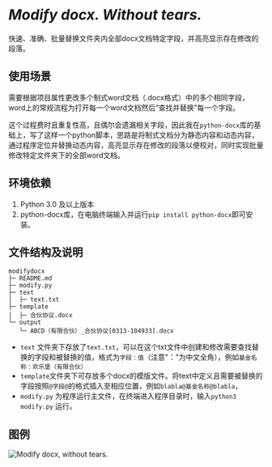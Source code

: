 # *Modify docx. Without tears.*
快速、准确、批量替换文件夹内全部docx文档特定字段，并高亮显示存在修改的段落。
## 使用场景
需要根据项目属性更改多个制式word文档（.docx格式）中的多个相同字段，word上的常规流程为打开每一个word文档然后“查找并替换”每一个字段。

这个过程费时且重复性高，且偶尔会遗漏相关字段，因此我在`python-docx`库的基础上，写了这样一个python脚本，思路是将制式文档分为静态内容和动态内容，通过程序定位并替换动态内容，高亮显示存在修改的段落以便校对，同时实现批量修改特定文件夹下的全部word文档。
## 环境依赖
1. Python 3.0 及以上版本
2. python-docx库，在电脑终端输入并运行`pip install python-docx`即可安装。
## 文件结构及说明
```
modifydocx
├─ README.md
├─ modify.py
├─ text
│  ├─ text.txt
├─ template
│  ├─ 合伙协议.docx
└─ output
   └─ ABCD（有限合伙）_合伙协议[0313-104933].docx
```
- `text` 文件夹下存放了`text.txt`，可以在这个txt文件中创建和修改需要查找替换的字段和被替换的值，格式为`字段：值`（注意"："为中文全角），例如`基金名称：欢乐堡（有限合伙）`
- `template`文件夹下可存放多个docx的模版文件。将text中定义且需要被替换的字段按照`@字段@`的格式插入至相应位置，例如`blabla@基金名称@blabla`，
- `modify.py` 为程序运行主文件，在终端进入程序目录时，输入`python3 modify.py` 运行。
  
## 图例
![Modify docx, without tears.](https://s3.ax1x.com/2021/03/16/6s0K1I.jpg)